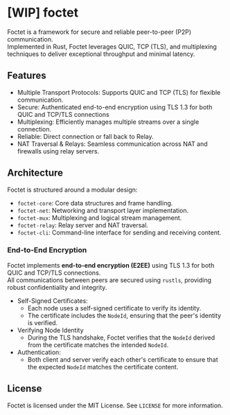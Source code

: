 # [WIP] foctet
Foctet is a framework for secure and reliable peer-to-peer (P2P) communication.  
Implemented in Rust, Foctet leverages QUIC, TCP (TLS), and multiplexing techniques to deliver exceptional throughput and minimal latency.

## Features
- Multiple Transport Protocols: Supports QUIC and TCP (TLS) for flexible communication.
- Secure: Authenticated end-to-end encryption using TLS 1.3 for both QUIC and TCP/TLS connections
- Multiplexing: Efficiently manages multiple streams over a single connection.
- Reliable: Direct connection or fall back to Relay.
- NAT Traversal & Relays: Seamless communication across NAT and firewalls using relay servers.

## Architecture
Foctet is structured around a modular design:
* `foctet-core`: Core data structures and frame handling.
* `foctet-net`: Networking and transport layer implementation.
* `foctet-mux`: Multiplexing and logical stream management.
* `foctet-relay`: Relay server and NAT traversal.
* `foctet-cli`: Command-line interface for sending and receiving content.

### End-to-End Encryption
Foctet implements **end-to-end encryption (E2EE)** using TLS 1.3 for both QUIC and TCP/TLS connections.  
All communications between peers are secured using `rustls`, providing robust confidentiality and integrity.

- Self-Signed Certificates:
    - Each node uses a self-signed certificate to verify its identity.
    - The certificate includes the `NodeId`, ensuring that the peer's identity is verified.
- Verifying Node Identity
    - During the TLS handshake, Foctet verifies that the `NodeId` derived from the certificate matches the intended `NodeId`.
- Authentication:
    - Both client and server verify each other's certificate to ensure that the expected `NodeId` matches the certificate content.

## License
Foctet is licensed under the MIT License. See `LICENSE` for more information.

